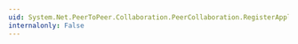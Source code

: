 ```yaml
---
uid: System.Net.PeerToPeer.Collaboration.PeerCollaboration.RegisterApplication(System.Net.PeerToPeer.Collaboration.PeerApplication,System.Net.PeerToPeer.Collaboration.PeerApplicationRegistrationType)
internalonly: False
---
```

